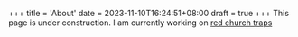 +++
title = 'About'
date = 2023-11-10T16:24:51+08:00
draft = true
+++
 This page is under construction.
I am currently working on 
<a href="/traps/redchurch">red church traps</a>